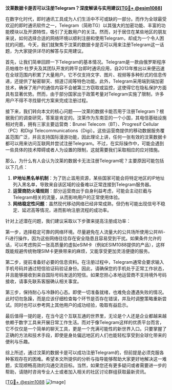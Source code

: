 **汶莱数据卡是否可以注册Telegram？深度解读与实用建议[[TG💪+ @esim1088](https://t.me/s/esim1088)]**

在数字化时代，即时通讯工具成为人们生活中不可或缺的一部分。而作为全球最受欢迎的即时通讯软件之一，Telegram（简称TG）以其强大的加密功能、丰富的功能模块以及开源特性，吸引了无数用户的关注。然而，对于居住在某些地区的朋友来说，如何选择合适的网络环境以顺利注册和使用Telegram，却成为一个令人困扰的问题。今天，我们就聚焦于汶莱的数据卡是否可以用来注册Telegram这一话题，为大家提供详尽的解答与实用建议。

首先，让我们简单回顾一下Telegram的基本情况。Telegram是一款由俄罗斯程序员帕维尔·杜罗夫及其团队开发的跨平台即时通讯应用，自2013年推出以来便迅速在全球范围内积累了大量用户。它不仅支持文字、图片、视频等多种形式的信息传递，还提供了秘密聊天、频道订阅等特色功能。此外，Telegram采用端到端加密技术，确保了用户的通信内容不会被第三方窃取或监控，这使得它在隐私保护方面具有显著优势。然而，由于部分国家出于政策考量对Telegram实施了限制，许多用户不得不寻找替代方案来完成注册过程。

接下来，我们转向本文的核心问题——汶莱的数据卡能否用于注册Telegram？根据我们的调查研究，答案是肯定的。汶莱作为东南亚的一个小国，其电信基础设施相对完善，拥有三家主要运营商：Brunei Telecom（BT）、Progresif Cellular（PC）和Digi Telecommunications（Digi）。这些运营商提供的移动数据服务覆盖范围广泛，并且支持国际漫游功能，因此理论上讲，任何一张有效的汶莱数据卡都可以用来访问互联网并尝试注册Telegram。不过，在实际操作中，可能会遇到一些具体的技术障碍或者人为设置的限制，这就需要我们采取相应的应对措施。

那么，为什么有人会认为汶莱的数据卡无法注册Telegram呢？主要原因可能包括以下几点：

1. **IP地址黑名单机制**：为了防止滥用资源，某些国家可能会将特定地区的IP地址列入黑名单，导致来自该区域的设备难以正常连接到Telegram服务器。
2. **运营商防火墙规则**：部分运营商出于自身利益考虑，可能会主动拦截与Telegram相关的流量，从而影响用户的正常使用体验。
3. **网络稳定性问题**：虽然现代移动网络已经非常成熟，但仍有可能出现信号不稳定、延迟高等情况，进而影响注册流程的成功率。

针对上述潜在问题，我们建议采取以下步骤来提高注册成功率：

第一步，选择稳定可靠的网络环境。尽量避免在人流量大的公共场所使用公共Wi-Fi进行操作，因为这些网络往往存在安全隐患且容易受到干扰。如果条件允许的话，可以考虑购买一张高质量的虚拟eSIM卡（例如ESIM1088提供的产品），这样既能规避传统物理SIM卡更换带来的麻烦，又能享受更加灵活便捷的服务。

第二步，提前准备好必要的信息资料。在注册过程中，Telegram通常会要求输入手机号码并通过短信验证码验证身份。因此，请确保您的手机处于正常工作状态，并且能够接收到来自国际号码发送的短信。如果您担心本地运营商不支持境外号码接收，请事先联系客服确认相关事宜。

第三步，保持耐心与冷静的心态。即使一切准备就绪，也难免会遭遇失败的情况。此时切勿急躁，而是应该仔细检查每个环节是否存在错误，并及时调整策略重新尝试。同时也可以参考网上其他用户的成功经验，吸取有益启示。

最后值得一提的是，在当今这个互联互通的世界里，无论是个人还是企业都越来越依赖于数字工具来开展日常工作生活。而对于像Telegram这样的优质平台而言，它不仅仅是一个简单的聊天工具，更是一个充满可能性的新世界入口。只要掌握了正确的方法和技术手段，即使是身处偏远地区的人们也能轻松享受到全球化带来的便利与乐趣。

综上所述，通过汶莱的数据卡是可以成功注册Telegram的，但前提是必须克服各种客观存在的困难。希望本文所提供的分析与指导能够帮助大家更好地解决这一难题，实现顺畅高效的沟通交流目标。当然，如果您还有更多疑问或者需要进一步的帮助，请随时咨询专业人士或者加入相关的社区讨论群组获取最新资讯。

[[TG💪+ @esim1088](https://t.me/s/esim1088) ![Image](https://i.postimg.cc/4NQfJmqS/Snipaste-2025-05-13-00-14-12.png)]